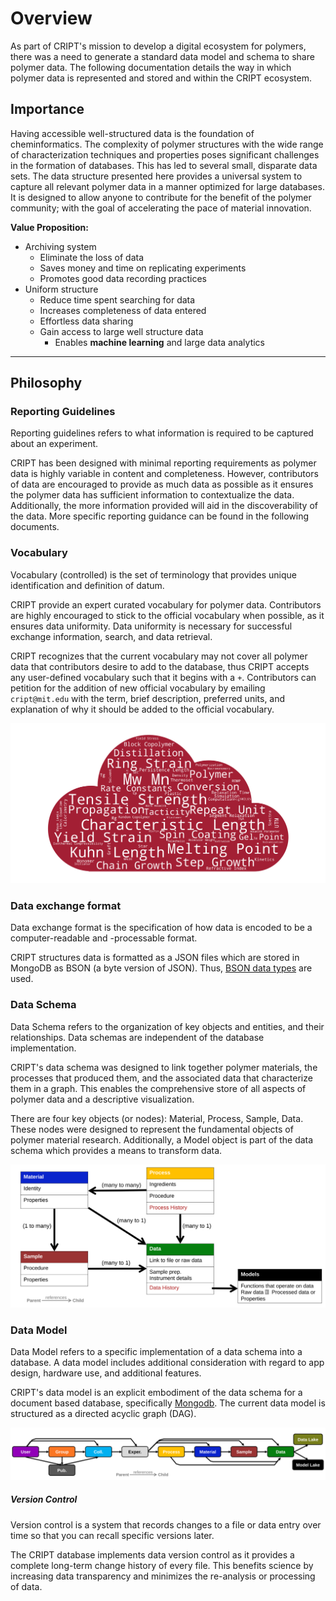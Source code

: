 # Overview

As part of CRIPT's mission to develop a digital ecosystem for polymers, there was a need to generate a standard data model and 
schema to share polymer data. The following documentation details  the way in which polymer data is represented and 
stored and within the CRIPT ecosystem.

## Importance

Having accessible well-structured data is the foundation of cheminformatics. The complexity of polymer 
structures with the wide range of characterization techniques and properties poses significant challenges in the 
formation of databases. This has led to several small, disparate data sets. The data structure presented here provides a
universal system to capture all relevant polymer data in a manner optimized for large databases. It is designed to allow 
anyone to contribute for the benefit of the polymer community; with the goal of accelerating the pace of material innovation.

**Value Proposition:**

* Archiving system
    * Eliminate the loss of data
    * Saves money and time on replicating experiments
    * Promotes good data recording practices  
* Uniform structure
    * Reduce time spent searching for data
    * Increases completeness of data entered
    * Effortless data sharing   
    * Gain access to large well structure data
        * Enables **machine learning** and large data analytics


---

## Philosophy

### Reporting Guidelines
Reporting guidelines refers to what information is required to be captured about an experiment.

CRIPT has been designed with minimal reporting requirements as polymer data is highly variable in 
content and completeness. However, contributors of data are encouraged to provide as much data as possible as it ensures
the polymer data has sufficient information to contextualize the data. Additionally, the more information provided will 
aid in the discoverability of the data. More specific reporting guidance can be found in the following documents. 


### Vocabulary
Vocabulary (controlled) is the set of terminology that provides unique identification and definition of datum. 

CRIPT provide an expert curated vocabulary for polymer data. Contributors are highly encouraged to stick to the official 
vocabulary when possible, as it ensures data uniformity. Data uniformity is necessary for successful exchange information,
search, and data retrieval.

CRIPT recognizes that the current vocabulary may not cover all polymer data that contributors desire to add to the 
database, thus CRIPT accepts any user-defined vocabulary such that it begins with a `+`. Contributors can petition for 
the addition of new official vocabulary by emailing `cript@mit.edu` with the term, brief description, preferred units,
and explanation of why it should be added to the official vocabulary.

![Word_Cloud](../img/word_cloud_crop.png)


### Data exchange format
Data exchange format is the specification of how data is encoded to be a computer-readable and -processable format.

CRIPT structures data is formatted as a JSON files which are stored in MongoDB as BSON (a byte version of JSON). Thus,
[BSON data types](https://docs.mongodb.com/manual/reference/bson-types/#timestamps) are used.


### Data Schema
Data Schema refers to the organization of key objects and entities, and their relationships. Data schemas are 
independent of the database implementation. 

CRIPT's data schema was designed to link together polymer materials, the processes that produced them, and the 
associated data that characterize them in a graph. This enables the comprehensive store of all aspects of polymer
data and a descriptive visualization.

There are four key objects (or nodes): Material, Process, Sample, Data. These nodes were designed to represent the 
fundamental objects of polymer material research. Additionally, a Model object is part of the data schema which provides
a means to transform data.

![Data_Model](../img/data_model.svg)


### Data Model
Data Model refers to a specific implementation of a data schema into a database. A data model includes additional 
consideration with regard to app design, hardware use, and additional features. 

CRIPT's data model is an explicit embodiment of the data schema for a document based database, 
specifically [Mongodb](https://www.mongodb.com/). The current data model is structured as a directed acyclic graph (DAG).

![Data_Schema](../img/directed_data_model.svg)


##### Version Control
Version control is a system that records changes to a file or data entry over time so that you can recall 
specific versions later.

The CRIPT database implements data version control as it provides a complete long-term change history of every file.
This benefits science by increasing data transparency and minimizes the re-analysis or processing of data.


